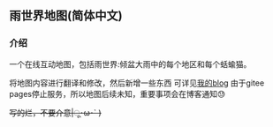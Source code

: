 ## 雨世界地图(简体中文)
### 介绍
一个在线互动地图，包括雨世界:倾盆大雨中的每个地区和每个蛞蝓猫。

将地图内容进行翻译和修改，然后新增一些东西
可详见[我的blog](https://blog.xiowo.net/posts/1b7c)
由于gitee pages停止服务，所以地图后续未知，重要事项会在博客通知😓

~~写的烂，不要介意|ू･ω･` )~~